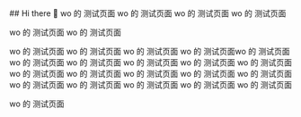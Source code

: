 <head>
  <title>askfdakjsjflsakdfjksaldfla</title>
</head>
## Hi there 👋
wo 的 测试页面
wo 的 测试页面
wo 的 测试页面
wo 的 测试页面

wo 的 测试页面
wo 的 测试页面

wo 的 测试页面
wo 的 测试页面
wo 的 测试页面
wo 的 测试页面wo 的 测试页面
wo 的 测试页面
wo 的 测试页面
wo 的 测试页面
wo 的 测试页面
wo 的 测试页面
wo 的 测试页面
wo 的 测试页面
wo 的 测试页面
wo 的 测试页面
wo 的 测试页面
wo 的 测试页面
wo 的 测试页面
wo 的 测试页面
wo 的 测试页面
wo 的 测试页面

wo 的 测试页面
<!--
**ydh1990/ydh1990** is a ✨ _special_ ✨ repository because its `README.md` (this file) appears on your GitHub profile.

Here are some ideas to get you started:

- 🔭 I’m currently working on ...
- 🌱 I’m currently learning ...
- 👯 I’m looking to collaborate on ...
- 🤔 I’m looking for help with ...
- 💬 Ask me about ...
- 📫 How to reach me: ...
- 😄 Pronouns: ...
- ⚡ Fun fact: ...
-->
